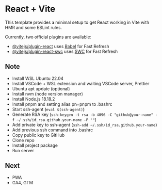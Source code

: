 # React + Vite

This template provides a minimal setup to get React working in Vite with HMR and some ESLint rules.

Currently, two official plugins are available:

- [@vitejs/plugin-react](https://github.com/vitejs/vite-plugin-react/blob/main/packages/plugin-react/README.md) uses [Babel](https://babeljs.io/) for Fast Refresh
- [@vitejs/plugin-react-swc](https://github.com/vitejs/vite-plugin-react-swc) uses [SWC](https://swc.rs/) for Fast Refresh

## Note

- Install WSL Ubuntu 22.04
- Install VSCode + WSL extension and waiting VSCode server, Prettier
- Ubuntu apt update (optional)
- Install nvm (node version manager)
- Install Node.js 18.18.2
- Install pnpm and setting alias pn=pnpm to .bashrc
- Start ssh-agent (`eval $(ssh-agent)`)
- Generate RSA key (`ssh-keygen -t rsa -b 4096 -C "github@your-name" -f ~/.ssh/id_rsa.github.your-name -P ""`)
- Add private key to ssh-agent (`ssh-add ~/.ssh/id_rsa.github.your-name`)
- Add previous ssh command into .bashrc
- Copy public key to GitHub
- Clone repo
- Install project package
- Run server

## Next

- PWA
- GA4, GTM
